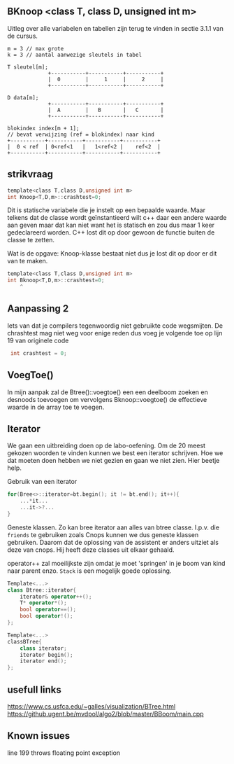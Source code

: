 ## BKnoop <class T, class D, unsigned int m>
Uitleg over alle variabelen en tabellen zijn terug te vinden in sectie 3.1.1 van de cursus.  
```
m = 3 // max grote
k = 3 // aantal aanwezige sleutels in tabel

T sleutel[m];
             +-----------+-----------+-----------+
             |  0        |     1     |     2     |         
             +-----------+-----------+-----------+

D data[m];
             +-----------+-----------+-----------+
             |  A        |   B       |   C       |  
             +-----------+-----------+-----------+

blokindex index[m + 1];
// bevat verwijzing (ref = blokindex) naar kind
+-----------+-----------+-----------+-----------+
|  0 < ref  | 0<ref<1   |   1<ref<2 |    ref<2  | 
+-----------+-----------+-----------+-----------+
```


## strikvraag

```c
template<class T,class D,unsigned int m>
int Knoop<T,D,m>::crashtest=0;
```
Dit is statische variabele die je instelt op een bepaalde waarde. Maar telkens dat de 
classe wordt geïnstantieerd wilt c++ daar een andere waarde aan geven maar dat kan niet
want het is statisch en zou dus maar 1 keer gedeclareerd worden.
C++ lost dit op door gewoon de functie buiten de classe te zetten.

Wat is de opgave: Knoop-klasse bestaat niet dus je lost dit op door er dit van te maken.

```c
template<class T,class D,unsigned int m>
int Bknoop<T,D,m>::crashtest=0;
    ^
```

## Aanpassing 2
Iets van dat je compilers tegenwoordig niet gebruikte code wegsmijten. De chrashtest mag niet weg voor enige reden dus voeg je volgende toe op lijn 19 van originele code
```c
 int crashtest = 0;
```

## VoegToe()
In mijn aanpak zal de Btree()::voegtoe() een een deelboom zoeken en desnoods toevoegen om vervolgens Bknoop::voegtoe() de effectieve waarde in de array toe te voegen.

## Iterator
We gaan een uitbreiding doen op de labo-oefening. Om de 20 meest gekozen woorden te vinden kunnen we best een iterator schrijven.
Hoe we dat moeten doen hebben we niet gezien en gaan we niet zien. Hier beetje help.

Gebruik van een iterator
```c++
for(Bree<>::iterator=bt.begin(); it != bt.end(); it++){
    ...*it...
    ...it->?...
}
```
Geneste klassen. Zo kan bree iterator aan alles van btree classe. I.p.v. die `friends` te gebruiken zoals Cnops kunnen we dus geneste klassen gebruiken. Daarom dat de oplossing van de assistent er anders uitziet als deze van cnops. Hij heeft deze classes uit elkaar gehaald.

operator++ zal moeilijkste zijn omdat je moet 'springen' in je boom van kind naar parent enzo. `Stack` is een mogelijk goede oplossing.
```c++
Template<...>
class Btree::iterator{
    iterator& operator++();
    T* operator*();
    bool operator==();
    bool operator!();
};
```
```c++
Template<...>
classBTree{
    class iterator;
    iterator begin();
    iterator end();
};
```

## usefull links
https://www.cs.usfca.edu/~galles/visualization/BTree.html
https://github.ugent.be/mvdpol/algo2/blob/master/BBoom/main.cpp



## Known issues
line 199 throws floating point exception
